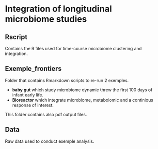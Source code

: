 # Integration of longitudinal microbiome studies 

## Rscript

Contains the R files used for time-course microbiome clustering and integration.

## Exemple_frontiers

Folder that contains Rmarkdown scripts to re-run 2 exemples. 

 * **baby gut** which study microbiome dynamic threw the first 100 days of infant early life.
 * **Bioreactor** which integrate microbiome, metabolomic and a continious response of interest. 

This folder contains also pdf output files.

## Data

Raw data used to conduct exemple analysis.

